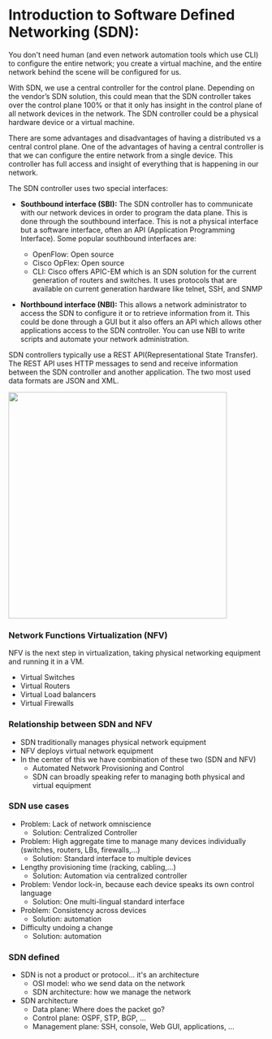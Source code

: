 # Introduction to Software Defined Networking (SDN):
You don't need human (and even network automation tools which use CLI)
to configure the entire network; you create a virtual machine, and the
entire network behind the scene will be configured for us.

With SDN, we use a central controller for the control plane. Depending
on the vendor’s SDN solution, this could mean that the SDN controller
takes over the control plane 100% or that it only has insight in the
control plane of all network devices in the network. The SDN controller
could be a physical hardware device or a virtual machine.

There are some advantages and disadvantages of having a distributed vs
a central control plane. One of the advantages of having a central
controller is that we can configure the entire network from a single
device. This controller has full access and insight of everything that
is happening in our network.

The SDN controller uses two special interfaces:
* **Southbound interface (SBI):** The SDN controller has to communicate with
our network devices in order to program the data plane. This is done
through the southbound interface. This is not a physical interface but
a software interface, often an API (Application Programming Interface).
Some popular southbound interfaces are:
    * OpenFlow: Open source
    * Cisco OpFlex: Open source
    * CLI: Cisco offers APIC-EM which is an SDN solution for the current
    generation of routers and switches. It uses protocols that are
    available on current generation hardware like telnet, SSH, and SNMP

* **Northbound interface (NBI):** This allows a network administrator to
access the SDN to configure it or to retrieve information from it.
This could be done through a GUI but it also offers an API which allows
other applications access to the SDN controller.  You can use NBI to
write scripts and automate your network administration.

SDN controllers typically use a REST API(Representational State
Transfer).
The REST API uses HTTP messages to send and receive information between
the SDN controller and another application. The two most used data
formats are JSON and XML.

<img src="https://user-images.githubusercontent.com/31813625/32898743-f7cb7b38-cab6-11e7-887f-f76b4730a23f.png" width="430" height="446" />

### Network Functions Virtualization (NFV)
NFV is the next step in virtualization, taking physical networking equipment
and running it in a VM.
* Virtual Switches
* Virtual Routers
* Virtual Load balancers
* Virtual Firewalls

### Relationship between SDN and NFV
* SDN traditionally manages physical network equipment
* NFV deploys virtual network equipment
* In the center of this we have combination of these two (SDN and NFV)
  * Automated Network Provisioning and Control
  * SDN can broadly speaking refer to managing both physical and virtual equipment
  
### SDN use cases
* Problem: Lack of network omniscience
  * Solution: Centralized Controller
* Problem: High aggregate time to manage many devices individually (switches, routers, LBs, firewalls,...)
  * Solution: Standard interface to multiple devices
* Lengthy provisioning time (racking, cabling,...)
  * Solution: Automation via centralized controller
* Problem: Vendor lock-in, because each device speaks its own control language
  * Solution: One multi-lingual standard interface
* Problem: Consistency across devices
  * Solution: automation
* Difficulty undoing a change
  * Solution: automation

### SDN defined
* SDN is not a product or protocol... it's an architecture
  * OSI model: who we send data on the network
  * SDN architecture: how we manage the network
* SDN architecture
  * Data plane: Where does the packet go?
  * Control plane: OSPF, STP, BGP, ...
  * Management plane: SSH, console, Web GUI, applications, ...
